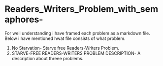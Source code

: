 # Readers_Writers_Problem_with_semaphores-
For well understanding i have framed each problem as a markdown file. Below i have mentioned hwat file consists of what problem.
1. No Starvation- Starve free Readers-Writers Problem.
2. STARVE-FREE READERS-WRITERS PROBLEM DESCRIPTION- A description about threee problems.
